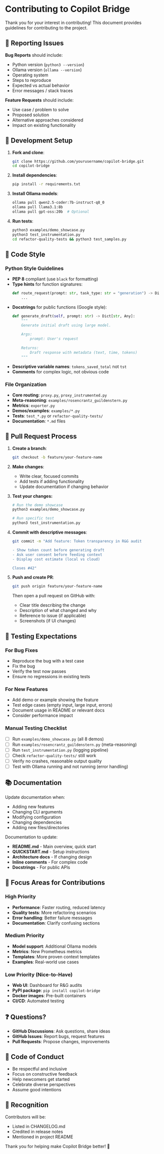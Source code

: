 # Contributing to Copilot Bridge

Thank you for your interest in contributing! This document provides guidelines for contributing to the project.

## 🐛 Reporting Issues

**Bug Reports** should include:
- Python version (`python3 --version`)
- Ollama version (`ollama --version`)
- Operating system
- Steps to reproduce
- Expected vs actual behavior
- Error messages / stack traces

**Feature Requests** should include:
- Use case / problem to solve
- Proposed solution
- Alternative approaches considered
- Impact on existing functionality

## 🔧 Development Setup

1. **Fork and clone**:
   ```bash
   git clone https://github.com/yourusername/copilot-bridge.git
   cd copilot-bridge
   ```

2. **Install dependencies**:
   ```bash
   pip install -r requirements.txt
   ```

3. **Install Ollama models**:
   ```bash
   ollama pull qwen2.5-coder:7b-instruct-q8_0
   ollama pull llama3.1:8b
   ollama pull gpt-oss:20b  # Optional
   ```

4. **Run tests**:
   ```bash
   python3 examples/demo_showcase.py
   python3 test_instrumentation.py
   cd refactor-quality-tests && python3 test_samples.py
   ```

## 📝 Code Style

### Python Style Guidelines

- **PEP 8** compliant (use `black` for formatting)
- **Type hints** for function signatures:
  ```python
  def route_request(prompt: str, task_type: str = "generation") -> Dict[str, Any]:
      ...
  ```
- **Docstrings** for public functions (Google style):
  ```python
  def generate_draft(self, prompt: str) -> Dict[str, Any]:
      """
      Generate initial draft using large model.
      
      Args:
          prompt: User's request
          
      Returns:
          Draft response with metadata (text, time, tokens)
      """
  ```
- **Descriptive variable names**: `tokens_saved_total` not `tst`
- **Comments** for complex logic, not obvious code

### File Organization

- **Core routing**: `proxy.py`, `proxy_instrumented.py`
- **Meta-reasoning**: `examples/rosencrantz_guildenstern.py`
- **Metrics**: `exporter.py`
- **Demos/examples**: `examples/*.py`
- **Tests**: `test_*.py` or `refactor-quality-tests/`
- **Documentation**: `*.md` files

## 🚀 Pull Request Process

1. **Create a branch**:
   ```bash
   git checkout -b feature/your-feature-name
   ```

2. **Make changes**:
   - Write clear, focused commits
   - Add tests if adding functionality
   - Update documentation if changing behavior

2. **Test your changes:**
   ```bash
   # Run the demo showcase
   python3 examples/demo_showcase.py
   
   # Run specific test
   python3 test_instrumentation.py
   ```

4. **Commit with descriptive messages**:
   ```bash
   git commit -m "Add feature: Token transparency in R&G audit
   
   - Show token count before generating draft
   - Ask user consent before feeding context
   - Display cost estimate (local vs cloud)
   
   Closes #42"
   ```

5. **Push and create PR**:
   ```bash
   git push origin feature/your-feature-name
   ```
   
   Then open a pull request on GitHub with:
   - Clear title describing the change
   - Description of what changed and why
   - Reference to issue (if applicable)
   - Screenshots (if UI changes)

## 🧪 Testing Expectations

### For Bug Fixes
- Reproduce the bug with a test case
- Fix the bug
- Verify the test now passes
- Ensure no regressions in existing tests

### For New Features
- Add demo or example showing the feature
- Test edge cases (empty input, large input, errors)
- Document usage in README or relevant docs
- Consider performance impact

### Manual Testing Checklist
- [ ] Run `examples/demo_showcase.py` (all 8 demos)
- [ ] Run `examples/rosencrantz_guildenstern.py` (meta-reasoning)
- [ ] Run `test_instrumentation.py` (logging pipeline)
- [ ] Check `refactor-quality-tests/` still work
- [ ] Verify no crashes, reasonable output quality
- [ ] Test with Ollama running and not running (error handling)

## 📚 Documentation

Update documentation when:
- Adding new features
- Changing CLI arguments
- Modifying configuration
- Changing dependencies
- Adding new files/directories

Documentation to update:
- **README.md** - Main overview, quick start
- **QUICKSTART.md** - Setup instructions
- **Architecture docs** - If changing design
- **Inline comments** - For complex code
- **Docstrings** - For public APIs

## 🎯 Focus Areas for Contributions

### High Priority
- **Performance**: Faster routing, reduced latency
- **Quality tests**: More refactoring scenarios
- **Error handling**: Better failure messages
- **Documentation**: Clarify confusing sections

### Medium Priority
- **Model support**: Additional Ollama models
- **Metrics**: New Prometheus metrics
- **Templates**: More proven context templates
- **Examples**: Real-world use cases

### Low Priority (Nice-to-Have)
- **Web UI**: Dashboard for R&G audits
- **PyPI package**: `pip install copilot-bridge`
- **Docker images**: Pre-built containers
- **CI/CD**: Automated testing

## ❓ Questions?

- **GitHub Discussions**: Ask questions, share ideas
- **GitHub Issues**: Report bugs, request features
- **Pull Requests**: Propose changes, improvements

## 📜 Code of Conduct

- Be respectful and inclusive
- Focus on constructive feedback
- Help newcomers get started
- Celebrate diverse perspectives
- Assume good intentions

## 🙏 Recognition

Contributors will be:
- Listed in CHANGELOG.md
- Credited in release notes
- Mentioned in project README

Thank you for helping make Copilot Bridge better! 🌉
